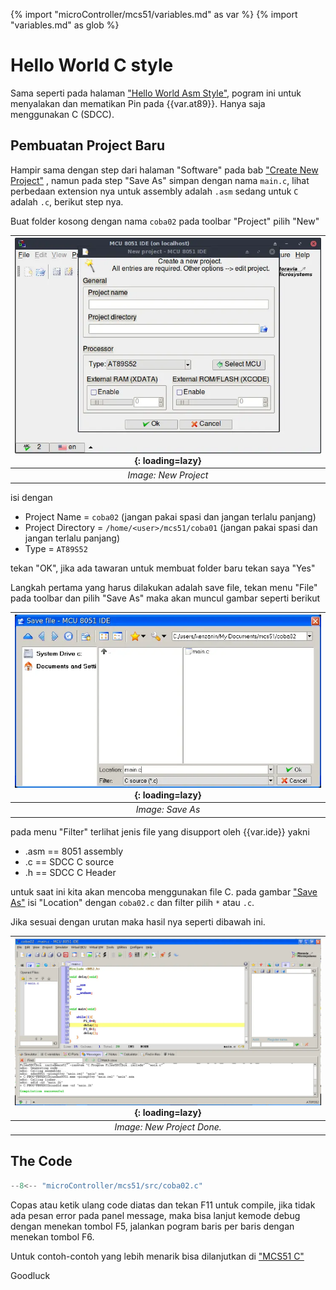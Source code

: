 {% import "microController/mcs51/variables.md" as var %}
{% import "variables.md" as glob %}
# Hello World C style

Sama seperti pada halaman ["Hello World Asm Style"](helloWorldAsm.md), pogram ini untuk menyalakan dan mematikan Pin pada {{var.at89}}. Hanya saja menggunakan C (SDCC).

## Pembuatan Project Baru
Hampir sama dengan step dari halaman "Software" pada bab ["Create New Project"](./software.md#create-new-project) , namun pada step "Save As" simpan dengan nama `main.c`, lihat perbedaan extension nya untuk assembly adalah `.asm` sedang untuk `C` adalah `.c`, berikut step nya.

Buat folder kosong dengan nama `coba02` pada toolbar "Project" pilih "New" 

| <a name="image2" ></a> ![2](img/mcs8051ide-newProject.webp){: loading=lazy}|
|:--:|
|*Image: New Project*|

isi dengan

* Project Name = `coba02` (jangan pakai spasi dan jangan terlalu panjang)
* Project Directory = `/home/<user>/mcs51/coba01` (jangan pakai spasi dan jangan terlalu panjang)
* Type = `AT89S52`

tekan "OK", jika ada tawaran untuk membuat folder baru tekan saya "Yes"

Langkah pertama yang harus dilakukan adalah save file, tekan menu "File" pada toolbar dan pilih "Save As" maka akan muncul gambar seperti berikut

| <a name="image3" ></a> ![3](img/mcs8051ide-saveAsC.webp){: loading=lazy}|
|:--:|
|*Image: Save As*|

pada menu "Filter" terlihat jenis file yang disupport oleh {{var.ide}} yakni

* .asm == 8051 assembly
* .c == SDCC C source 
* .h == SDCC C Header

untuk saat ini kita akan mencoba menggunakan file C. pada gambar ["Save As"](#image3) isi "Location" dengan `coba02.c` dan filter pilih `*` atau `.c`.

Jika sesuai dengan urutan maka hasil nya seperti dibawah ini.

| <a name="image4" ></a> ![3](img/mcs8051ide-newProjectDoneC.webp){: loading=lazy}|
|:--:|
|*Image: New Project Done.*|

## The Code

```c
--8<-- "microController/mcs51/src/coba02.c"
```
Copas atau ketik ulang code diatas dan tekan F11 untuk compile, jika tidak ada pesan error pada panel message, maka bisa lanjut kemode debug dengan menekan tombol F5, jalankan pogram baris per baris dengan menekan tombol F6.

Untuk contoh-contoh yang lebih menarik bisa dilanjutkan di ["MCS51 C"](intro.md)

Goodluck